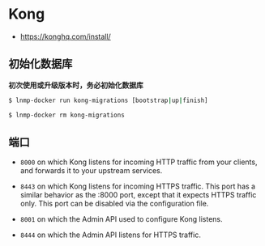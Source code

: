 # Kong

* https://konghq.com/install/

## 初始化数据库

**初次使用或升级版本时，务必初始化数据库**

```bash
$ lnmp-docker run kong-migrations [bootstrap|up|finish]

$ lnmp-docker rm kong-migrations
```

## 端口

* `8000` on which Kong listens for incoming HTTP traffic from your clients, and forwards it to your upstream services.

* `8443` on which Kong listens for incoming HTTPS traffic. This port has a similar behavior as the :8000 port, except that it expects HTTPS traffic only. This port can be disabled via the configuration file.

* `8001` on which the Admin API used to configure Kong listens.
* `8444` on which the Admin API listens for HTTPS traffic.
